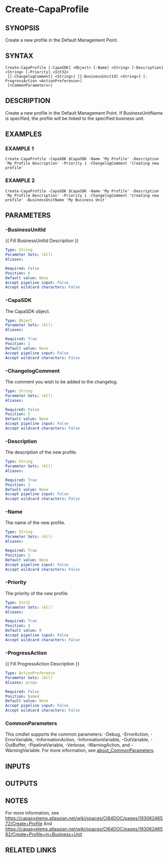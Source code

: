 # Create-CapaProfile

## SYNOPSIS
Create a new profile in the Default Management Point.

## SYNTAX

```
Create-CapaProfile [-CapaSDK] <Object> [-Name] <String> [-Description] <String> [-Priority] <Int32>
 [[-ChangelogComment] <String>] [[-BusinessUnitId] <String>] [-ProgressAction <ActionPreference>]
 [<CommonParameters>]
```

## DESCRIPTION
Create a new profile in the Default Management Point.
If BusinessUnitName is specified, the profile will be linked to the specified business unit.

## EXAMPLES

### EXAMPLE 1
```
Create-CapaProfile -CapaSDK $CapaSDK -Name 'My Profile' -Description 'My Profile Description' -Priority 1 -ChangelogComment 'Creating new profile'
```

### EXAMPLE 2
```
Create-CapaProfile -CapaSDK $CapaSDK -Name 'My Profile' -Description 'My Profile Description' -Priority 1 -ChangelogComment 'Creating new profile' -BusinessUnitName 'My Business Unit'
```

## PARAMETERS

### -BusinessUnitId
{{ Fill BusinessUnitId Description }}

```yaml
Type: String
Parameter Sets: (All)
Aliases:

Required: False
Position: 6
Default value: None
Accept pipeline input: False
Accept wildcard characters: False
```

### -CapaSDK
The CapaSDK object.

```yaml
Type: Object
Parameter Sets: (All)
Aliases:

Required: True
Position: 1
Default value: None
Accept pipeline input: False
Accept wildcard characters: False
```

### -ChangelogComment
The comment you wish to be added to the changelog.

```yaml
Type: String
Parameter Sets: (All)
Aliases:

Required: False
Position: 5
Default value: None
Accept pipeline input: False
Accept wildcard characters: False
```

### -Description
The description of the new profile.

```yaml
Type: String
Parameter Sets: (All)
Aliases:

Required: True
Position: 3
Default value: None
Accept pipeline input: False
Accept wildcard characters: False
```

### -Name
The name of the new profile.

```yaml
Type: String
Parameter Sets: (All)
Aliases:

Required: True
Position: 2
Default value: None
Accept pipeline input: False
Accept wildcard characters: False
```

### -Priority
The priority of the new profile.

```yaml
Type: Int32
Parameter Sets: (All)
Aliases:

Required: True
Position: 4
Default value: 0
Accept pipeline input: False
Accept wildcard characters: False
```

### -ProgressAction
{{ Fill ProgressAction Description }}

```yaml
Type: ActionPreference
Parameter Sets: (All)
Aliases: proga

Required: False
Position: Named
Default value: None
Accept pipeline input: False
Accept wildcard characters: False
```

### CommonParameters
This cmdlet supports the common parameters: -Debug, -ErrorAction, -ErrorVariable, -InformationAction, -InformationVariable, -OutVariable, -OutBuffer, -PipelineVariable, -Verbose, -WarningAction, and -WarningVariable. For more information, see [about_CommonParameters](http://go.microsoft.com/fwlink/?LinkID=113216).

## INPUTS

## OUTPUTS

## NOTES
For more information, see https://capasystems.atlassian.net/wiki/spaces/CI64DOC/pages/19306246572/Create+Profile
And https://capasystems.atlassian.net/wiki/spaces/CI64DOC/pages/19306246582/Create+Profile+in+Business+Unit

## RELATED LINKS
